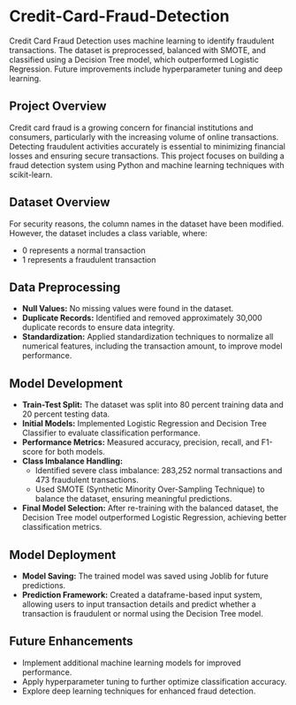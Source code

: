 # Credit-Card-Fraud-Detection
Credit Card Fraud Detection uses machine learning to identify fraudulent transactions. The dataset is preprocessed, balanced with SMOTE, and classified using a Decision Tree model, which outperformed Logistic Regression. Future improvements include hyperparameter tuning and deep learning.

## Project Overview

Credit card fraud is a growing concern for financial institutions and consumers, particularly with the increasing volume of online transactions. Detecting fraudulent activities accurately is essential to minimizing financial losses and ensuring secure transactions. This project focuses on building a fraud detection system using Python and machine learning techniques with scikit-learn.

## Dataset Overview

For security reasons, the column names in the dataset have been modified. However, the dataset includes a class variable, where:
- 0 represents a normal transaction
- 1 represents a fraudulent transaction

## Data Preprocessing

- **Null Values:** No missing values were found in the dataset.
- **Duplicate Records:** Identified and removed approximately 30,000 duplicate records to ensure data integrity.
- **Standardization:** Applied standardization techniques to normalize all numerical features, including the transaction amount, to improve model performance.

## Model Development

- **Train-Test Split:** The dataset was split into 80 percent training data and 20 percent testing data.
- **Initial Models:** Implemented Logistic Regression and Decision Tree Classifier to evaluate classification performance.
- **Performance Metrics:** Measured accuracy, precision, recall, and F1-score for both models.
- **Class Imbalance Handling:**
  - Identified severe class imbalance: 283,252 normal transactions and 473 fraudulent transactions.
  - Used SMOTE (Synthetic Minority Over-Sampling Technique) to balance the dataset, ensuring meaningful predictions.
- **Final Model Selection:** After re-training with the balanced dataset, the Decision Tree model outperformed Logistic Regression, achieving better classification metrics.

## Model Deployment

- **Model Saving:** The trained model was saved using Joblib for future predictions.
- **Prediction Framework:** Created a dataframe-based input system, allowing users to input transaction details and predict whether a transaction is fraudulent or normal using the Decision Tree model.

## Future Enhancements

- Implement additional machine learning models for improved performance.
- Apply hyperparameter tuning to further optimize classification accuracy.
- Explore deep learning techniques for enhanced fraud detection.

